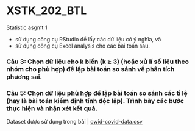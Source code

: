 # XSTK_202_BTL
Statistic asgmt 1 
- sử dụng công cụ RStudio để lấy các dữ liệu có ý nghĩa, và
- sử dụng công cụ Excel analysis cho các bài toán sau.

### Câu 3: Chọn dữ liệu cho k biến (k ≥ 3) (hoặc xử lí số liệu theo nhóm cho phù hợp) để lập bài toán so sánh về phân tích phương sai.
### Câu 5: Chọn dữ liệu phù hợp để lập bài toán so sánh các tỉ lệ (hay là bài toán kiểm định tính độc lập). Trình bày các bước thực hiện và nhận xét kết quả.

Dataset được sử dụng trong bài | [owid-covid-data.csv](https://covid.ourworldindata.org/data/owid-covid-data.csv)
